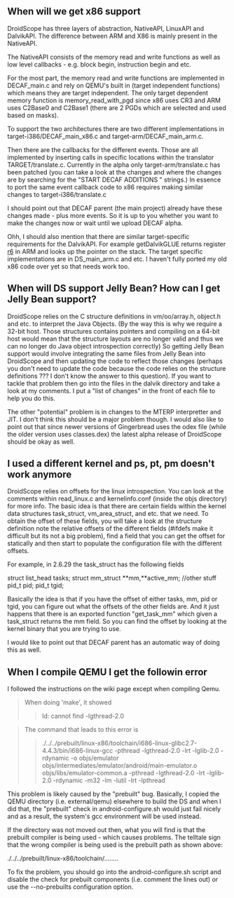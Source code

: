 ## When will we get x86 support ##

DroidScope has three layers of abstraction, NativeAPI, LinuxAPI and DalvikAPI. The difference between ARM and X86 is mainly present in the NativeAPI.

The NativeAPI consists of the memory read and write functions as well as low level callbacks - e.g. block begin, instruction begin and etc.

For the most part, the memory read and write functions are implemented in DECAF\_main.c and rely on QEMU's built in (target independent functions) which means they are target independent. The only target dependent memory function is memory\_read\_with\_pgd since x86 uses CR3 and ARM uses C2Base0 and C2Base1 (there are 2 PGDs which are selected and used based on masks).

To support the two architectures there are two different implementations in target-i386/DECAF\_main\_x86.c and target-arm/DECAF\_main\_arm.c.

Then there are the callbacks for the different events. Those are all implemented by inserting calls in specific locations within the translator TARGET/translate.c. Currently in the alpha only target-arm/translate.c has been patched (you can take a look at the changes and where the changes are by searching for the "START DECAF ADDITIONS " strings.) In essence to port the same event callback code to x86 requires making similar changes to target-i386/translate.c

I should point out that DECAF parent (the main project) already have these changes made - plus more events. So it is up to you whether you want to make the changes now or wait until we upload DECAF alpha.

Ohh, I should also mention that there are similar target-specific requirements for the DalvikAPI. For example getDalvikGLUE returns register [r6](https://code.google.com/p/decaf-platform/source/detail?r=6) in ARM and looks up the pointer on the stack. The target specific implementations are in DS\_main\_arm.c and etc. I haven't fully ported my old x86 code over yet so that needs work too.

## When will DS support Jelly Bean? How can I get Jelly Bean support? ##

DroidScope relies on the C structure definitions in vm/oo/array.h, object.h and etc. to interpret the Java Objects. (By the way this is why we require a 32-bit host. Those structures contains pointers and compiling on a 64-bit host would mean that the structure layouts are no longer valid and thus we can no longer do Java object introspection correctly) So getting Jelly Bean support would involve integrating the same files from Jelly Bean into DroidScope and then updating the code to reflect those changes (perhaps you don't need to update the code because the code relies on the structure definitions ??? I don't know the answer to this question). If you want to tackle that problem then go into the files in the dalvik directory and take a look at my comments. I put a "list of changes" in the front of each file to help you do this.

The other "potential" problem is in changes to the MTERP interpretter and JIT. I don't think this should be a major problem though. I would also like to point out that since newer versions of Gingerbread uses the odex file (while the older version uses classes.dex) the latest alpha release of DroidScope should be okay as well.

## I used a different kernel and ps, pt, pm doesn't work anymore ##

DroidScope relies on offsets for the linux introspection. You can look at the comments within read\_linux.c and kernelinfo.conf (inside the objs directory) for more info. The basic idea is that there are certain fields within the kernel data structures task\_struct, vm\_area\_struct, and etc. that we need. To obtain the offset of these fields, you will take a look at the structure definition note the relative offsets of the different fields (#ifdefs make it difficult but its not a big problem), find a field that you can get the offset for statically and then start to populate the configuration file with the different offsets.

For example, in 2.6.29 the task\_struct has the following fields

struct list\_head tasks;
struct mm\_struct **mm,**active\_mm;
//other stuff
pid\_t pid;
pid\_t tgid;


Basically the idea is that if you have the offset of either tasks, mm, pid or tgid, you can figure out what the offsets of the other fields are. And it just happens that there is an exported function "get\_task\_mm" which given a task\_struct returns the mm field. So you can find the offset by looking at the kernel binary that you are trying to use.

I would like to point out that DECAF parent has an automatic way of doing this as well.

## When I compile QEMU I get the followin error ##

I followed the instructions on the wiki page except when compiling Qemu.
> When doing 'make', it showed
> > ld: cannot find -lgthread-2.0

> The command that leads to this error is
> > ./../../prebuilt/linux-x86/toolchain/i686-linux-glibc2.7-4.4.3/bin/i686-linux-gcc -pthread -lgthread-2.0 -lrt -lglib-2.0    -rdynamic  -o objs/emulator   objs/intermediates/emulator/android/main-emulator.o objs/libs/emulator-common.a -pthread -lgthread-2.0 -lrt -lglib-2.0    -rdynamic -m32 -lm -lutil -lrt -lpthread

This problem is likely caused by the "prebuilt" bug. Basically, I copied the QEMU directory (i.e. external/qemu) elsewhere to build the DS and when I did that, the "prebuilt" check in android-configure.sh would just fail nicely and as a result, the system's gcc environment will be used instead.

If the directory was not moved out then, what you will find is that the prebuilt compiler is being used - which causes problems. The telltale sign that the wrong compiler is being used is the prebuilt path as shown above:

./../../prebuilt/linux-x86/toolchain/........

To fix the problem, you should go into the android-configure.sh script and disable the check for prebuilt components (i.e. comment the lines out) or use the --no-prebuilts configuration option.